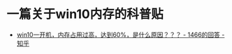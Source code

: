 
# 一篇关于win10内存的科普贴

- [win10一开机，内存占用过高，达到60%，是什么原因？？？ - 1466的回答 - 知乎](https://www.zhihu.com/question/39716538/answer/883031599)

